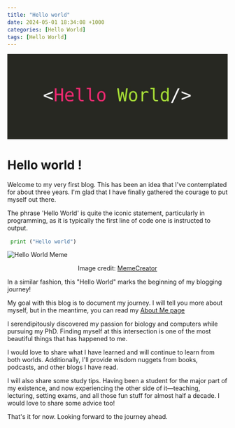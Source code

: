 ```yaml
---
title: "Hello world"
date: 2024-05-01 18:34:08 +1000
categories: [Hello World]
tags: [Hello World]
---
```


![Blog Banner](/assets/img/blogs/helloWorld-1200x463.jpeg)

# Hello world !

Welcome to my very first blog. This has been an idea that I've contemplated for about three years. I'm glad that I have finally gathered the courage to put myself out there.

The phrase 'Hello World' is quite the iconic statement, particularly in programming, as it is typically the first line of code one is instructed to output.

``` python
 print ("Hello world")
 ```

![Hello World Meme](https://memecreator.org/static/images/memes/4349871.jpg)

<p align="center">
  Image credit: <a href="https://www.memecreator.org/">MemeCreator</a>
</p>

In a similar fashion, this "Hello World" marks the beginning of my blogging journey!

My goal with this blog is to document my journey. I will tell you more about myself, but in the meantime, you can read my [About Me page](https://kalonji08.github.io/about/)


I serendipitously discovered my passion for biology and computers while pursuing my PhD. Finding myself at this intersection is one of the most beautiful things that has happened to me.

I would love to share what I have learned and will continue to learn from both worlds. Additionally, I'll provide wisdom nuggets from books, podcasts, and other blogs I have read. 

I will also share some study tips. Having been a student for the major part of my existence, and now experiencing the other side of it—teaching, lecturing, setting exams, and all those fun stuff for almost half a decade. I would love to share some advice too!

That's it for now. Looking forward to the journey ahead.
